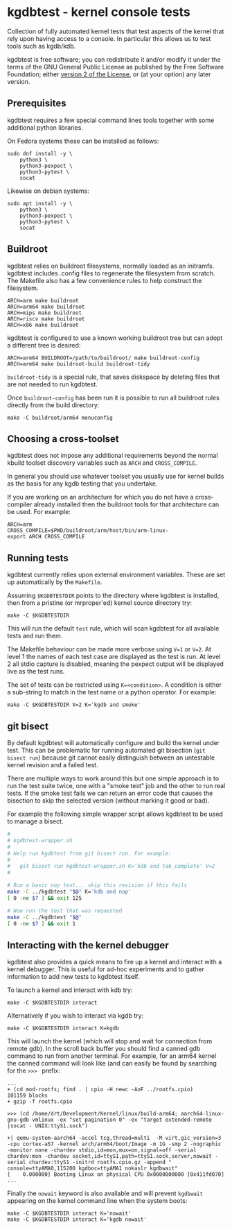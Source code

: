 kgdbtest - kernel console tests
===============================

Collection of fully automated kernel tests that test aspects of the
kernel that rely upon having access to a console. In particular this
allows us to test tools such as kgdb/kdb.

kgdbtest is free software; you can redistribute it and/or modify
it under the terms of the GNU General Public License as published by
the Free Software Foundation; either [version 2 of the
License](LICENSE.md), or (at your option) any later version.

Prerequisites
-------------

kgdbtest requires a few special command lines tools together with some
additional python libraries.

On Fedora systems these can be installed as follows:

~~~
sudo dnf install -y \
	python3 \
	python3-pexpect \
	python3-pytest \
	socat
~~~

Likewise on debian systems:

~~~
sudo apt install -y \
	python3 \
	python3-pexpect \
	python3-pytest \
	socat
~~~

Buildroot
---------

kgdbtest relies on buildroot filesystems, normally loaded as an
initramfs. kgdbtest includes .config files to regenerate the
filesystem from scratch. The Makefile also has a few convenience
rules to help construct the filesystem.

~~~
ARCH=arm make buildroot
ARCH=arm64 make buildroot
ARCH=mips make buildroot
ARCH=riscv make buildroot
ARCH=x86 make buildroot
~~~

kgdbtest is configured to use a known working buildroot tree but
can adopt a different tree is desired:

~~~
ARCH=arm64 BUILDROOT=/path/to/buildroot/ make buildroot-config
ARCH=arm64 make buildroot-build buildroot-tidy
~~~

`buildroot-tidy` is a special rule, that saves diskspace by deleting
files that are not needed to run kgdbtest.

Once `buildroot-config` has been run it is possible to run all buildroot
rules directly from the build directory:

~~~
make -C buildroot/arm64 menuconfig
~~~

Choosing a cross-toolset
------------------------

kgdbtest does not impose any additional requirements beyond the
normal kbuild toolset discovery variables such as `ARCH` and
`CROSS_COMPILE`.

In general you should use whatever toolset you usually use for kernel
builds as the basis for any kgdb testing that you undertake.

If you are working on an architecture for which you do not have a
cross-compiler already installed then the buildroot tools for that
architecture can be used. For example:

~~~
ARCH=arm
CROSS_COMPILE=$PWD/buildroot/arm/host/bin/arm-linux-
export ARCH CROSS_COMPILE
~~~

Running tests
-------------

kgdbtest currently relies upon external environment variables. These are
set up automatically by the `Makefile`.

Assuming `$KGDBTESTDIR` points to the directory where kgdbtest is
installed, then from a pristine (or mrproper'ed) kernel source
directory try:

~~~
make -C $KGDBTESTDIR
~~~

This will run the default `test` rule, which will scan kgdbtest for all 
available tests and run them.

The Makefile behaviour can be made more verbose using `V=1` or `V=2`. At
level 1 the names of each test case are displayed as the test is run.
At level 2 all stdio capture is disabled, meaning the pexpect output
will be displayed live as the test runs.

The set of tests can be restricted using `K=<condition>`. A condition is
either a sub-string to match in the test name or a python operator. For
example:

~~~
make -C $KGDBTESTDIR V=2 K='kgdb and smoke'
~~~

git bisect
----------

By default kgdbtest will automatically configure and build the kernel
under test. This can be problematic for running automated git bisection
(`git bisect run`) because git cannot easily distinguish between an
untestable kernel revision and a failed test.

There are multiple ways to work around this but one simple approach is
to run the test suite twice, one with a "smoke test" job and the other
to run real tests. If the smoke test fails we can return an error
code that causes the bisection to skip the selected version (without
marking it good or bad).

For example the following simple wrapper script allows kgdbtest to be
used to manage a bisect.

~~~ sh
#
# kgdbtest-wrapper.sh
#
# Help run kgdbtest from git bisect run. For example:
#
#   git bisect run kgdbtest-wrapper.sh K='kdb and tab_complete' V=2
#

# Run a basic nop test... skip this revision if this fails
make -C ../kgdbtest "$@" K='kdb and nop'
[ 0 -ne $? ] && exit 125

# Now run the test that was requested
make -C ../kgdbtest "$@"
[ 0 -ne $? ] && exit 1
~~~

Interacting with the kernel debugger
------------------------------------

kgdbtest also provides a quick means to fire up a kernel and interact
with a kernel debugger. This is useful for ad-hoc experiments and to
gather information to add new tests to kgdbtest itself.

To launch a kernel and interact with kdb try:

~~~
make -C $KGDBTESTDIR interact
~~~

Alternatively if you wish to interact via kgdb try:

~~~
make -C $KGDBTESTDIR interact K=kgdb
~~~

This will launch the kernel (which will stop and wait for connection
from remote gdb). In the scroll back buffer you should find a canned
gdb command to run from another terminal. For example, for an arm64
kernel the canned command will look like (and can easily be found by
searching for the `>>> ` prefix:

~~~
...
+ (cd mod-rootfs; find . | cpio -H newc -AoF ../rootfs.cpio)
101159 blocks
+ gzip -f rootfs.cpio

>>> (cd /home/drt/Development/Kernel/linux/build-arm64; aarch64-linux-gnu-gdb vmlinux -ex "set pagination 0" -ex "target extended-remote |socat - UNIX:ttyS1.sock")

+| qemu-system-aarch64 -accel tcg,thread=multi  -M virt,gic_version=3 -cpu cortex-a57 -kernel arch/arm64/boot/Image -m 1G -smp 2 -nographic -monitor none -chardev stdio,id=mon,mux=on,signal=off -serial chardev:mon -chardev socket,id=ttyS1,path=ttyS1.sock,server,nowait -serial chardev:ttyS1 -initrd rootfs.cpio.gz -append " console=ttyAMA0,115200 kgdboc=ttyAMA1 nokaslr kgdbwait"
[    0.000000] Booting Linux on physical CPU 0x0000000000 [0x411fd070]
...
~~~

Finally the `nowait` keyword is also available and will prevent
`kgdbwait` appearing on the kernel command line when the system
boots:

~~~
make -C $KGDBTESTDIR interact K='nowait'
make -C $KGDBTESTDIR interact K='kgdb nowait'
~~~
